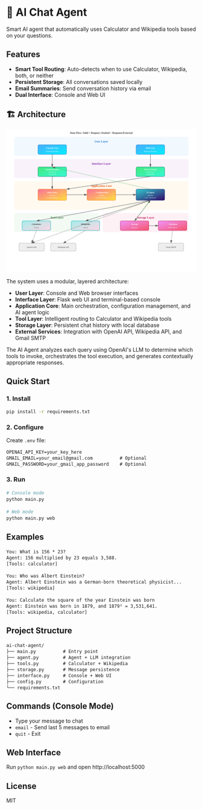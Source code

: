 # 🤖 AI Chat Agent

Smart AI agent that automatically uses Calculator and Wikipedia tools based on your questions.

## Features

- **Smart Tool Routing**: Auto-detects when to use Calculator, Wikipedia, both, or neither
- **Persistent Storage**: All conversations saved locally
- **Email Summaries**: Send conversation history via email
- **Dual Interface**: Console and Web UI

## 🏗️ Architecture

![AI Chat Agent Architecture](./diagram-final.svg)

The system uses a modular, layered architecture:

- **User Layer**: Console and Web browser interfaces
- **Interface Layer**: Flask web UI and terminal-based console  
- **Application Core**: Main orchestration, configuration management, and AI agent logic
- **Tool Layer**: Intelligent routing to Calculator and Wikipedia tools
- **Storage Layer**: Persistent chat history with local database
- **External Services**: Integration with OpenAI API, Wikipedia API, and Gmail SMTP

The AI Agent analyzes each query using OpenAI's LLM to determine which tools to invoke, orchestrates the tool execution, and generates contextually appropriate responses.

## Quick Start

### 1. Install
```bash
pip install -r requirements.txt
```

### 2. Configure
Create `.env` file:
```
OPENAI_API_KEY=your_key_here
GMAIL_EMAIL=your_email@gmail.com          # Optional
GMAIL_PASSWORD=your_gmail_app_password    # Optional
```

### 3. Run
```bash
# Console mode
python main.py

# Web mode
python main.py web
```

## Examples

```
You: What is 156 * 23?
Agent: 156 multiplied by 23 equals 3,588.
[Tools: calculator]

You: Who was Albert Einstein?
Agent: Albert Einstein was a German-born theoretical physicist...
[Tools: wikipedia]

You: Calculate the square of the year Einstein was born
Agent: Einstein was born in 1879, and 1879² = 3,531,641.
[Tools: wikipedia, calculator]
```

## Project Structure

```
ai-chat-agent/
├── main.py          # Entry point
├── agent.py         # Agent + LLM integration
├── tools.py         # Calculator + Wikipedia
├── storage.py       # Message persistence
├── interface.py     # Console + Web UI
├── config.py        # Configuration
└── requirements.txt
```

## Commands (Console Mode)

- Type your message to chat
- `email` - Send last 5 messages to email
- `quit` - Exit

## Web Interface

Run `python main.py web` and open http://localhost:5000

## License

MIT
